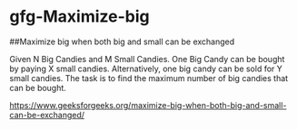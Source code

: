 # gfg-Maximize-big

##Maximize big when both big and small can be exchanged

Given N Big Candies and M Small Candies. One Big Candy can be bought by paying X small candies. Alternatively, one big candy can be sold for Y small candies. The task is to find the maximum number of big candies that can be bought.

https://www.geeksforgeeks.org/maximize-big-when-both-big-and-small-can-be-exchanged/
